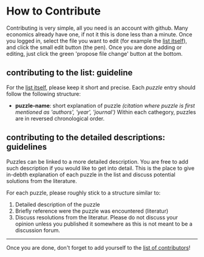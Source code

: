 # How to Contribute

Contributing is very simple, all you need is an account with github. Many economics already have one, if not it this is done less than a minute. Once you logged in, select the file you want to edit (for example the [list itself](https://github.com/gboehl/macro_puzzles/blob/master/README.md)), and click the small edit button (the pen). Once you are done adding or editing, just click the green 'propose file change' button at the bottom.

## contributing to the list: guideline

For the [list itself](https://github.com/gboehl/macro_puzzles/blob/master/README.md), please keep it short and precise. Each *puzzle* entry should follow the following structure:
* **puzzle-name**: short explanation of puzzle *(citation where puzzle is first mentioned as 'authors', 'year', 'journal')*
Within each cathegory, puzzles are in reversed chronological order.

## contributing to the detailed descriptions: guidelines

Puzzles can be linked to a more detailed description. You are free to add such description if you would like to get into detail. This is the place to give in-debth explanation of each puzzle in the list and discuss potential solutions from the literature. 

For each puzzle, please roughly stick to a structure similar to:
1. Detailed description of the puzzle
2. Briefly reference were the puzzle was encountered (literatur)
3. Discuss resolutions from the literatur. Please do not discuss your opinion unless you published it somewhere as this is not meant to be a discussion forum. 

---
Once you are done, don't forget to add yourself to the [list of contributors](https://github.com/gboehl/macro_puzzles/blob/master/contributors.md)!
